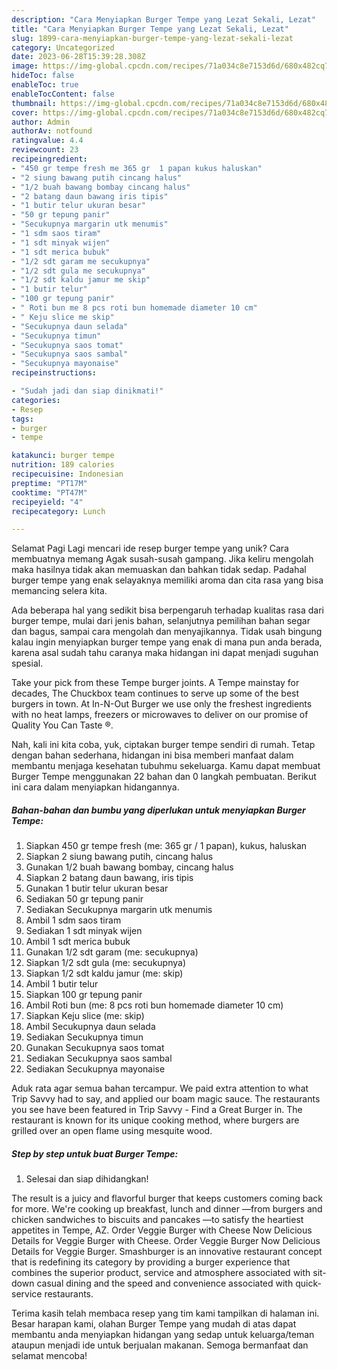 ```yaml
---
description: "Cara Menyiapkan Burger Tempe yang Lezat Sekali, Lezat"
title: "Cara Menyiapkan Burger Tempe yang Lezat Sekali, Lezat"
slug: 1899-cara-menyiapkan-burger-tempe-yang-lezat-sekali-lezat
category: Uncategorized
date: 2023-06-28T15:39:28.308Z
image: https://img-global.cpcdn.com/recipes/71a034c8e7153d6d/680x482cq70/burger-tempe-foto-resep-utama.jpg
hideToc: false
enableToc: true
enableTocContent: false
thumbnail: https://img-global.cpcdn.com/recipes/71a034c8e7153d6d/680x482cq70/burger-tempe-foto-resep-utama.jpg
cover: https://img-global.cpcdn.com/recipes/71a034c8e7153d6d/680x482cq70/burger-tempe-foto-resep-utama.jpg
author: Admin
authorAv: notfound
ratingvalue: 4.4
reviewcount: 23
recipeingredient:
- "450 gr tempe fresh me 365 gr  1 papan kukus haluskan"
- "2 siung bawang putih cincang halus"
- "1/2 buah bawang bombay cincang halus"
- "2 batang daun bawang iris tipis"
- "1 butir telur ukuran besar"
- "50 gr tepung panir"
- "Secukupnya margarin utk menumis"
- "1 sdm saos tiram"
- "1 sdt minyak wijen"
- "1 sdt merica bubuk"
- "1/2 sdt garam me secukupnya"
- "1/2 sdt gula me secukupnya"
- "1/2 sdt kaldu jamur me skip"
- "1 butir telur"
- "100 gr tepung panir"
- " Roti bun me 8 pcs roti bun homemade diameter 10 cm"
- " Keju slice me skip"
- "Secukupnya daun selada"
- "Secukupnya timun"
- "Secukupnya saos tomat"
- "Secukupnya saos sambal"
- "Secukupnya mayonaise"
recipeinstructions:

- "Sudah jadi dan siap dinikmati!"
categories:
- Resep
tags:
- burger
- tempe

katakunci: burger tempe 
nutrition: 189 calories
recipecuisine: Indonesian
preptime: "PT17M"
cooktime: "PT47M"
recipeyield: "4"
recipecategory: Lunch

---
```



Selamat Pagi Lagi mencari ide resep burger tempe yang unik? Cara membuatnya memang Agak susah-susah gampang. Jika keliru mengolah maka hasilnya tidak akan memuaskan dan bahkan tidak sedap. Padahal burger tempe yang enak selayaknya memiliki aroma dan cita rasa yang bisa memancing selera kita.


Ada beberapa hal yang sedikit bisa berpengaruh terhadap kualitas rasa dari burger tempe, mulai dari jenis bahan, selanjutnya pemilihan bahan segar dan bagus, sampai cara mengolah dan menyajikannya. Tidak usah bingung kalau ingin menyiapkan burger tempe yang enak di mana pun anda berada, karena asal sudah tahu caranya maka hidangan ini dapat menjadi suguhan spesial.

Take your pick from these Tempe burger joints. A Tempe mainstay for decades, The Chuckbox team continues to serve up some of the best burgers in town. At In-N-Out Burger we use only the freshest ingredients with no heat lamps, freezers or microwaves to deliver on our promise of Quality You Can Taste ®.


Nah, kali ini kita coba, yuk, ciptakan burger tempe sendiri di rumah. Tetap dengan bahan sederhana, hidangan ini bisa memberi manfaat dalam membantu menjaga kesehatan tubuhmu sekeluarga. Kamu dapat membuat Burger Tempe menggunakan 22 bahan dan 0 langkah pembuatan. Berikut ini cara dalam menyiapkan hidangannya.

<!--inarticleads1-->

##### Bahan-bahan dan bumbu yang diperlukan untuk menyiapkan Burger Tempe:

1. Siapkan 450 gr tempe fresh (me: 365 gr / 1 papan), kukus, haluskan
1. Siapkan 2 siung bawang putih, cincang halus
1. Gunakan 1/2 buah bawang bombay, cincang halus
1. Siapkan 2 batang daun bawang, iris tipis
1. Gunakan 1 butir telur ukuran besar
1. Sediakan 50 gr tepung panir
1. Sediakan Secukupnya margarin utk menumis
1. Ambil 1 sdm saos tiram
1. Sediakan 1 sdt minyak wijen
1. Ambil 1 sdt merica bubuk
1. Gunakan 1/2 sdt garam (me: secukupnya)
1. Siapkan 1/2 sdt gula (me: secukupnya)
1. Siapkan 1/2 sdt kaldu jamur (me: skip)
1. Ambil 1 butir telur
1. Siapkan 100 gr tepung panir
1. Ambil  Roti bun (me: 8 pcs roti bun homemade diameter 10 cm)
1. Siapkan  Keju slice (me: skip)
1. Ambil Secukupnya daun selada
1. Sediakan Secukupnya timun
1. Gunakan Secukupnya saos tomat
1. Sediakan Secukupnya saos sambal
1. Sediakan Secukupnya mayonaise


Aduk rata agar semua bahan tercampur. We paid extra attention to what Trip Savvy had to say, and applied our boam magic sauce. The restaurants you see have been featured in Trip Savvy - Find a Great Burger in. The restaurant is known for its unique cooking method, where burgers are grilled over an open flame using mesquite wood. 

<!--inarticleads2-->

##### Step by step untuk buat Burger Tempe:


1. Selesai dan siap dihidangkan!

The result is a juicy and flavorful burger that keeps customers coming back for more. We&#39;re cooking up breakfast, lunch and dinner —from burgers and chicken sandwiches to biscuits and pancakes —to satisfy the heartiest appetites in Tempe, AZ. Order Veggie Burger with Cheese Now Delicious Details for Veggie Burger with Cheese. Order Veggie Burger Now Delicious Details for Veggie Burger. Smashburger is an innovative restaurant concept that is redefining its category by providing a burger experience that combines the superior product, service and atmosphere associated with sit-down casual dining and the speed and convenience associated with quick-service restaurants. 

Terima kasih telah membaca resep yang tim kami tampilkan di halaman ini. Besar harapan kami, olahan Burger Tempe yang mudah di atas dapat membantu anda menyiapkan hidangan yang sedap untuk keluarga/teman ataupun menjadi ide untuk berjualan makanan. Semoga bermanfaat dan selamat mencoba!
